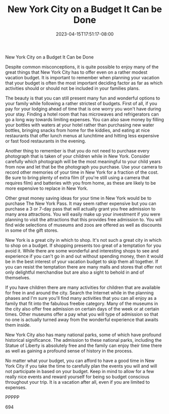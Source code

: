 ﻿---
title: "New York City on a Budget It Can be Done"
date: 2023-04-15T17:51:17-08:00
description: "Text Tips for Web Success"
featured_image: "/images/Text.jpg"
tags: ["Text"]
---

New York City on a Budget It Can be Done

Despite common misconceptions, it is quite possible to enjoy many of the great things that New York City has to offer even on a rather modest vacation budget. It is important to remember when planning your vacation that your budget is often the most important deciding factor as far as which activities should or should not be included in your families plans.

The beauty is that you can still present many fun and wonderful options to your family while following a rather strictest of budgets. First of all, if you pay for your lodging ahead of time that is one worry you won't have during your stay. Finding a hotel room that has microwaves and refrigerators can go a long way towards limiting expenses. You can also save money by filling your bottles with waters at your hotel rather than purchasing new water bottles, bringing snacks from home for the kiddies, and eating at nice restaurants that offer lunch menus at lunchtime and hitting less expensive or fast food restaurants in the evening. 

Another thing to remember is that you do not need to purchase every photograph that is taken of your children while in New York. Consider carefully which photograph will be the most meaningful to your child years from now and let that be the photograph you purchase. Use your camera to record other memories of your time in New York for a fraction of the cost. Be sure to bring plenty of extra film (if you're still using a camera that requires film) and batteries with you from home, as these are likely to be more expensive to replace in New York.

Other great money saving ideas for your time in New York would be to purchase The New York Pass. It may seem rather expensive but you can purchase a 3 or 7-day pass that will actually grant you free admission to many area attractions. You will easily make up your investment if you were planning to visit the attractions that this provides free admission to. You will find wide selections of museums and zoos are offered as well as discounts in some of the gift stores.

New York is a great city in which to shop. It's not such a great city in which to shop on a budget. If shopping presents too great of a temptation for you avoid it. While there are some wonderful and interesting shops to see and experience if you can't go in and out without spending money, then it would be in the best interest of your vacation budget to skip them all together. If you can resist the temptation there are many malls and stores that offer not only delightful merchandise but are also a sight to behold in and of themselves. 

If you have children there are many activities for children that are available for free in and around the city. Search the Internet while in the planning phases and I'm sure you'll find many activities that you can all enjoy as a family that fit into the fabulous freebie category. Many of the museums in the city also offer free admission on certain days of the week or at certain times. Other museums offer a pay what you will type of admission so that no one is actually turned away from the wonderful experience that awaits them inside. 

New York City also has many national parks, some of which have profound historical significance. The admission to these national parks, including the Statue of Liberty is absolutely free and the family can enjoy their time there as well as gaining a profound sense of history in the process.

No matter what your budget, you can afford to have a good time in New York City if you take the time to carefully plan the events you will and will not participate in based on your budget. Keep in mind to allow for a few really nice events and reward yourself for being so budget conscious throughout your trip. It is a vacation after all, even if you are limited to expenses.

PPPPP

694


